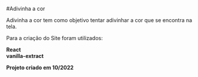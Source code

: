 #Adivinha a cor

Adivinha a cor tem como objetivo tentar adivinhar a cor que se encontra na tela.

Para a criação do Site foram utilizados: </br>

<b> React </b> </br>
<b>vanilla-extract<b>

Projeto criado em 10/2022
